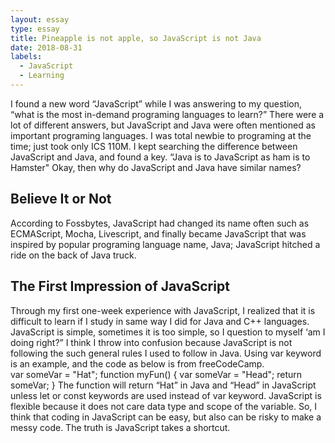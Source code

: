 ```yaml
---
layout: essay
type: essay
title: Pineapple is not apple, so JavaScript is not Java
date: 2018-08-31
labels:
  - JavaScript
  - Learning
---
```


I found a new word “JavaScript” while I was answering to my question, “what is the most in-demand programing languages to learn?” There were a lot of different answers, but JavaScript and Java were often mentioned as important programing languages. I was total newbie to programing at the time; just took only ICS 110M. I kept searching the difference between JavaScript and Java, and found a key. “Java is to JavaScript as ham is to Hamster" Okay, then why do JavaScript and Java have similar names?

## Believe It or Not
According to Fossbytes, JavaScript had changed its name often such as ECMAScript, Mocha, Livescript, and finally became JavaScript that was inspired by popular programing language name, Java; JavaScript hitched a ride on the back of Java truck. 

## The First Impression of JavaScript
Through my first one-week experience with JavaScript, I realized that it is difficult to learn if I study in same way I did for Java and C++ languages. JavaScript is simple, sometimes it is too simple, so I question to myself ‘am I doing right?” I think I throw into confusion because JavaScript is not following the such general rules I used to follow in Java. 
Using var keyword is an example, and the code as below is from freeCodeCamp.  
    var someVar = "Hat";
    function myFun() {
      var someVar = "Head";
      return someVar;
    }
The function will return “Hat” in Java and “Head” in JavaScript unless let or const keywords are used instead of var keyword. JavaScript is flexible because it does not care data type and scope of the variable. So, I think that coding in JavaScript can be easy, but also can be risky to make a messy code. The truth is JavaScript takes a shortcut.




